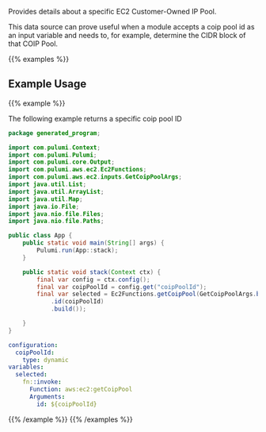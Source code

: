 Provides details about a specific EC2 Customer-Owned IP Pool.

This data source can prove useful when a module accepts a coip pool id as
an input variable and needs to, for example, determine the CIDR block of that
COIP Pool.

{{% examples %}}
## Example Usage
{{% example %}}

The following example returns a specific coip pool ID

```java
package generated_program;

import com.pulumi.Context;
import com.pulumi.Pulumi;
import com.pulumi.core.Output;
import com.pulumi.aws.ec2.Ec2Functions;
import com.pulumi.aws.ec2.inputs.GetCoipPoolArgs;
import java.util.List;
import java.util.ArrayList;
import java.util.Map;
import java.io.File;
import java.nio.file.Files;
import java.nio.file.Paths;

public class App {
    public static void main(String[] args) {
        Pulumi.run(App::stack);
    }

    public static void stack(Context ctx) {
        final var config = ctx.config();
        final var coipPoolId = config.get("coipPoolId");
        final var selected = Ec2Functions.getCoipPool(GetCoipPoolArgs.builder()
            .id(coipPoolId)
            .build());

    }
}
```
```yaml
configuration:
  coipPoolId:
    type: dynamic
variables:
  selected:
    fn::invoke:
      Function: aws:ec2:getCoipPool
      Arguments:
        id: ${coipPoolId}
```
{{% /example %}}
{{% /examples %}}